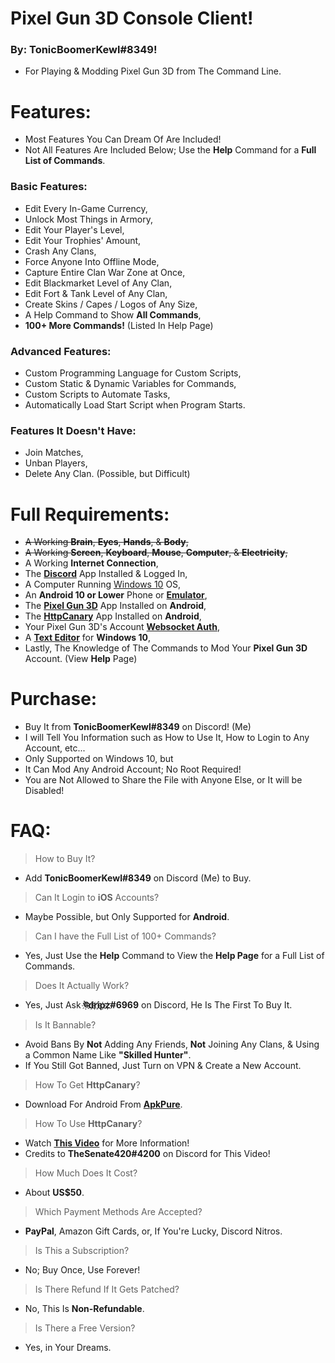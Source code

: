 # Pixel Gun 3D Console Client!
### By: **TonicBoomerKewl#8349**!
- For Playing & Modding Pixel Gun 3D from The Command Line.

# Features:
- Most Features You Can Dream Of Are Included!
- Not All Features Are Included Below; Use the **Help** Command for a **Full List of Commands**.
### **Basic Features:**
- Edit Every In-Game Currency,
- Unlock Most Things in Armory,
- Edit Your Player's Level,
- Edit Your Trophies' Amount,
- Crash Any Clans,
- Force Anyone Into Offline Mode,
- Capture Entire Clan War Zone at Once,
- Edit Blackmarket Level of Any Clan,
- Edit Fort & Tank Level of Any Clan,
- Create Skins / Capes / Logos of Any Size,
- A Help Command to Show **All Commands**,
- **100+ More Commands!** (Listed In Help Page)
### **Advanced Features:**
- Custom Programming Language for Custom Scripts,
- Custom Static & Dynamic Variables for Commands,
- Custom Scripts to Automate Tasks,
- Automatically Load Start Script when Program Starts.
### **Features It Doesn't Have:**
- Join Matches,
- Unban Players, 
- Delete Any Clan. (Possible, but Difficult)

# Full Requirements:
- ~~A Working **Brain**, **Eyes**, **Hands**, & **Body**,~~
- ~~A Working **Screen**, **Keyboard**, **Mouse**, **Computer**, & **Electricity**,~~
- A Working **Internet Connection**,
- The **[Discord](https://discord.com/api/downloads/distributions/app/installers/latest?channel=stable&platform=win&arch=x86)** App Installed & Logged In,
- A Computer Running [Windows 10](https://go.microsoft.com/fwlink/?LinkId=691209) OS,
- An **Android 10 or Lower** Phone or **[Emulator](https://www.bignox.com/en/download/fullPackage/win_64?beta)**,
- The **[Pixel Gun 3D](https://play.google.com/store/apps/details?id=com.pixel.gun3d)** App Installed on **Android**,
- The **[HttpCanary](https://m.apkpure.com/httpcanary-%E2%80%94-http-sniffer-capture-analysis/com.guoshi.httpcanary/download?from=details)** App Installed on **Android**,
- Your Pixel Gun 3D's Account **[Websocket Auth](https://www.youtube.com/watch?v=W5hCiSnl9UE)**,
- A **[Text Editor](https://notepad-plus-plus.org/downloads/)** for **Windows 10**,
- Lastly, The Knowledge of The Commands to Mod Your **Pixel Gun 3D** Account. (View **Help** Page)

# Purchase:
- Buy It from **TonicBoomerKewl#8349** on Discord! (Me)
- I will Tell You Information such as How to Use It, How to Login to Any Account, etc...
- Only Supported on Windows 10, but
- It Can Mod Any Android Account; No Root Required!
- You are Not Allowed to Share the File with Anyone Else, or It will be Disabled!

# FAQ:
> How to Buy It?
- Add **TonicBoomerKewl#8349** on Discord (Me) to Buy.
> Can It Login to **iOS** Accounts?
- Maybe Possible, but Only Supported for **Android**.
> Can I have the Full List of 100+ Commands?
- Yes, Just Use the **Help** Command to View the **Help Page** for a Full List of Commands.
> Does It Actually Work?
- Yes, Just Ask **ঊ҉d҉r҉i҉p҉z҉#6969** on Discord, He Is The First To Buy It.
> Is It Bannable?
- Avoid Bans By **Not** Adding Any Friends, **Not** Joining Any Clans, & Using a Common Name Like **"**Skilled Hunter**"**.
- If You Still Got Banned, Just Turn on VPN & Create a New Account.
> How To Get **HttpCanary**?
- Download For Android From **[ApkPure](https://m.apkpure.com/httpcanary-%E2%80%94-http-sniffer-capture-analysis/com.guoshi.httpcanary/download?from=details)**.
> How To Use **HttpCanary**?
- Watch **[This Video](https://www.youtube.com/watch?v=W5hCiSnl9UE)** for More Information!
- Credits to **TheSenate420#4200** on Discord for This Video!
> How Much Does It Cost?
- About **US$50**.
> Which Payment Methods Are Accepted?
- **PayPal**, Amazon Gift Cards, or, If You're Lucky, Discord Nitros.
> Is This a Subscription?
- No; Buy Once, Use Forever!
> Is There Refund If It Gets Patched?
- No, This Is **Non-Refundable**.
> Is There a Free Version?
- Yes, in Your Dreams.

<!--gAAAAABge7TcnYb1tykNXIsEupzy05CiljH4LqQkYT8HKL_36gx5XDjoyDDIRI8rCMgJGgFW8k4zt4xqPvA6IZmIxVdyXymPEFI_GVHJJXPYy2BRqXQVXnOkt0-n17cX2QPP7aC0MKHyilkJrMLErA-PtPfk4pG838bON4ff5bwClo1Qdmmor2dwPd9T9ZRmivcwKquXZ9UTx6vZhxzvsL2or2G_oL7C14dMMKtY4ReXt9BDl08kSp9cay8X-JvbuDiv5iOOrLia3dEnN6EA3kJrn2ASjJ8lteNuiImZXPCRcphGZ8YBo_mtxqX8tk5BDbyoCfloxfDya1Xwl8x9EXM-CriaeaJ-l2zJxtWEnwdz4hoSzW6hfJN-x4yskIOsE88GY4YePYsrblLKijBt6umYNXPouEBPF4933Uy0Q9_HTjIksNv0CWztUV2tV9L8oEpbugtirr1UF6QZ5hL3IPRFuGoGkmPSg2Un2ssQWskR7klK-GZ5zgUJU_yd0_MITwBCAALTpUdDiZunazeN8DrZ2Rb2ekb8vperfw9OFdDa6OmPNrQD11G-SmQdsK9z3seDn5DOrMXRsn6nD43jDwRLdDfMGzldMwxeBIvIHXKvh3Dj-2m9UtMA0AwTh5jaj9Gu-McTB893Ymi4VSYtWa_nm0VBF9e9HopAntcGYTyRGApNSRSBsV-uUgLOMGotVDvJs1sGEfVT0ZXjBeFc1yygT_QluI2xNVdw31YhqLDEMoGBch8-wgzLlInxlc-2XKBVvHUYRl-NFZYxJhzk9Z8QW0JNtgMK3JS3MRh__Mxw8Rod7avSN4IeRipmsX6ih3uXLrShS4bmIOVNozu3Do7YI2NT3Ga6XCU4Vnp8BWHOmJ7HAnGS5EWtwoRJuBFe98RfGQj8WsF6cQAJ-QZLandFHD6nVAt8CS_BMlbUnRFlfpriRfDRFy1sKGBgCpr59_4RTFSKSnB0VMmf7YJGtUEx087LKG0SdiJQsizoL1DbNEOqh0HL3CDhnemrW27_MdEmaJxq8c3DaAq9FL4WM7ClBeJeF0oZcFu0r1JCPwrLH3uvnGzZljJUPw9MiJY6-zP__SesZ7GMivl3pZ0GqrFZ1q_rlzw_ygtCFU0H6_uPuwCh-HXrGcJdgugDzknfreiFXU75hAeee-dWs9sXNTuRksymF3Kr7XGU9JfBbSDAQ4YT3LKVgsNj0K_DotZ30YGVnUNcd1-9LgKzSkX-6ZD0ZujYYGC7oqy71tQ-h64UtVylid7-bronibNaPifz_rN5OE--UhdCeSfpjhv49CQNTgKh4Vfzmw952PMhBLuCPEbvHZKQGKP1Yj84mYdG0OxttcWVPHDvQtaTYwjXAPqskzEiKhD6OJWdxDoxy2MAHGDQ6eJ7FrMuwLvzKuTnLwcFQtZwTcX2uWGopyLRWfwhyYxKeVL4m42E8OuwPNGB69nyl35bdHXHSd701l8dyRi539gREgKbyNnT0PgKpClkoSok4vF5xpkcDpcwawF7Kh7rOZgVZ1L4CpE5lWo-YpGBirL7cpgLLNG1_njmv9-rOGX-Yom8Dkx7yEZMJyYMsS_6iDqEXeXvtuWM-QRNs1O9fxUl85t055pHhHo6t8TXZ5fF7gPp0Q==-->
